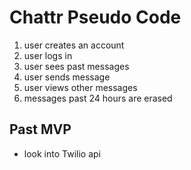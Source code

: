 # Chattr Pseudo Code
1. user creates an account
2. user logs in
3. user sees past messages
3. user sends message
4. user views other messages
5. messages past 24 hours are erased


## Past MVP
- look into Twilio api